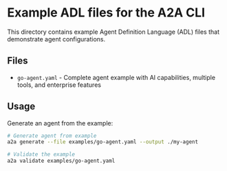 # Example ADL files for the A2A CLI

This directory contains example Agent Definition Language (ADL) files that demonstrate agent configurations.

## Files

- `go-agent.yaml` - Complete agent example with AI capabilities, multiple tools, and enterprise features

## Usage

Generate an agent from the example:

```bash
# Generate agent from example
a2a generate --file examples/go-agent.yaml --output ./my-agent

# Validate the example
a2a validate examples/go-agent.yaml
```
